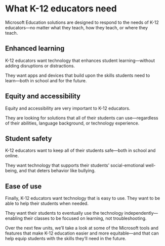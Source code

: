 # What K-12 educators need

Microsoft Education solutions are designed to respond to the needs of K-12 educators—no matter what they teach, how they teach, or where they teach.

## Enhanced learning

K-12 educators want technology that enhances student learning—without adding disruptions or distractions.

They want apps and devices that build upon the skills students need to learn—both in school and for the future.

## Equity and accessibility

Equity and accessibility are very important to K-12 educators.

They are looking for solutions that all of their students can use—regardless of their abilities, language background, or technology experience.

## Student safety

K-12 educators want to keep all of their students safe—both in school and online.

They want technology that supports their students’ social-emotional well-being, and that deters behavior like bullying.

## Ease of use

Finally, K-12 educators want technology that is easy to use. They want to be able to help their students when needed.

They want their students to eventually use the technology independently—enabling their classes to be focused on learning, not troubleshooting.

Over the next few units, we’ll take a look at some of the Microsoft tools and features that make K-12 education easier and more equitable—and that can help equip students with the skills they’ll need in the future.
